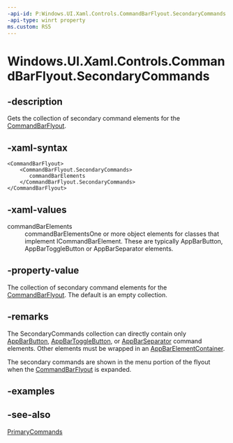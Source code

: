 ```yaml
---
-api-id: P:Windows.UI.Xaml.Controls.CommandBarFlyout.SecondaryCommands
-api-type: winrt property
ms.custom: RS5
---
```


<!-- Property syntax.
public IObservableVector<ICommandBarElement> SecondaryCommands { get; }
-->

# Windows.UI.Xaml.Controls.CommandBarFlyout.SecondaryCommands

## -description

Gets the collection of secondary command elements for the [CommandBarFlyout](commandbarflyout.md).

## -xaml-syntax

```xaml
<CommandBarFlyout>
    <CommandBarFlyout.SecondaryCommands>
       commandBarElements
    </CommandBarFlyout.SecondaryCommands>
</CommandBarFlyout>
```

## -xaml-values

<dl><dt>commandBarElements</dt><dd>commandBarElementsOne or more object elements for classes that implement ICommandBarElement. These are typically AppBarButton, AppBarToggleButton or AppBarSeparator elements.</dd>
</dl>

## -property-value

The collection of secondary command elements for the [CommandBarFlyout](commandbarflyout.md). The default is an empty collection.

## -remarks
The SecondaryCommands collection can directly contain only [AppBarButton](appbarbutton.md), [AppBarToggleButton](appbartogglebutton.md), or [AppBarSeparator](appbarseparator.md) command elements.  Other elements must be wrapped in an [AppBarElementContainer](appbarelementcontainer.md).

The secondary commands are shown in the menu portion of the flyout when the [CommandBarFlyout](commandbarflyout.md) is expanded.

## -examples

## -see-also

[PrimaryCommands](commandbarflyout_primarycommands.md)

